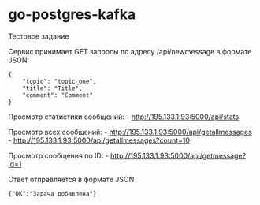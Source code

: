 # go-postgres-kafka
Тестовое задание

Сервис принимает GET запросы по адресу /api/newmessage в формате JSON:
```
{
    "topic": "topic_one",
    "title": "Title",
    "comment": "Comment"
}
```

Просмотр статистики сообщений:
    - http://195.133.1.93:5000/api/stats

Просмотр всех сообщений:
    - http://195.133.1.93:5000/api/getallmessages
    - http://195.133.1.93:5000/api/getallmessages?count=10

Просмотр сообщения по ID:
    - http://195.133.1.93:5000/api/getmessage?id=1

Ответ отправляется в формате JSON
```
{"OK":"Задача добавлена"}
```
